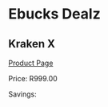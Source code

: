 
# Ebucks Dealz
## Kraken X
[Product Page](https://www.ebucks.com/web/shop/productSelected.do?prodId=1193383253&catId=1193873409)

Price: R999.00

Savings: 


	